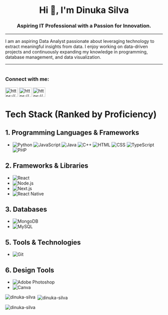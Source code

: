 <h1 align="center">Hi 👋, I'm Dinuka Silva</h1>
<h3 align="center">Aspiring IT Professional with a Passion for Innovation.</h3>
<hr>
I am an aspiring Data Analyst passionate about leveraging technology to extract meaningful insights from data. I enjoy working on data-driven projects and continuously expanding my knowledge in programming, database management, and data visualization.
<hr>
<p align="left"> <a href="https://twitter.com/" target="blank"><img src="https://img.shields.io/twitter/follow/?logo=twitter&style=for-the-badge" alt="" /></a> </p>

<h3 align="left">Connect with me:</h3>
<p align="left">
<a href="https://fb.com/https://www.facebook.com/dinukaavindra" target="blank"><img align="center" src="https://raw.githubusercontent.com/rahuldkjain/github-profile-readme-generator/master/src/images/icons/Social/facebook.svg" alt="https://www.facebook.com/dinukaavindra" height="30" width="40" /></a>
  <a href="https://linkedin.com/in/https://www.linkedin.com/in/dinuka-silva-8748b5362/" target="blank"><img align="center" src="https://raw.githubusercontent.com/rahuldkjain/github-profile-readme-generator/master/src/images/icons/Social/linked-in-alt.svg" alt="https://www.linkedin.com/in/dinuka-silva-8748b5362/" height="30" width="40" /></a>
<a href="https://instagram.com/https://www.instagram.com/dinuka_10_" target="blank"><img align="center" src="https://raw.githubusercontent.com/rahuldkjain/github-profile-readme-generator/master/src/images/icons/Social/instagram.svg" alt="https://www.instagram.com/dinuka_10_" height="30" width="40" /></a>
</p>

# Tech Stack (Ranked by Proficiency)

## 1. Programming Languages & Frameworks
- ![Python](https://img.shields.io/badge/Python-3776AB?style=for-the-badge&logo=python&logoColor=white)
 ![JavaScript](https://img.shields.io/badge/JavaScript-F7DF1E?style=for-the-badge&logo=javascript&logoColor=black)
 ![Java](https://img.shields.io/badge/Java-ED8B00?style=for-the-badge&logo=java&logoColor=white)
  ![C++](https://img.shields.io/badge/C++-00599C?style=for-the-badge&logo=c%2B%2B&logoColor=white)
 ![HTML](https://img.shields.io/badge/HTML5-E34F26?style=for-the-badge&logo=html5&logoColor=white)
 ![CSS](https://img.shields.io/badge/CSS3-1572B6?style=for-the-badge&logo=css3&logoColor=white)
  ![TypeScript](https://img.shields.io/badge/TypeScript-007ACC?style=for-the-badge&logo=typescript&logoColor=white)
 ![PHP](https://img.shields.io/badge/PHP-777BB4?style=for-the-badge&logo=php&logoColor=white)

## 2. Frameworks & Libraries
- ![React](https://img.shields.io/badge/React-20232A?style=for-the-badge&logo=react&logoColor=61DAFB)
- ![Node.js](https://img.shields.io/badge/Node.js-339933?style=for-the-badge&logo=nodedotjs&logoColor=white)
- ![Next.js](https://img.shields.io/badge/Next.js-000000?style=for-the-badge&logo=nextdotjs&logoColor=white)
- ![React Native](https://img.shields.io/badge/React_Native-20232A?style=for-the-badge&logo=react&logoColor=61DAFB)

## 3. Databases
- ![MongoDB](https://img.shields.io/badge/MongoDB-47A248?style=for-the-badge&logo=mongodb&logoColor=white)
- ![MySQL](https://img.shields.io/badge/MySQL-4479A1?style=for-the-badge&logo=mysql&logoColor=white)

## 5. Tools & Technologies
- ![Git](https://img.shields.io/badge/Git-F05032?style=for-the-badge&logo=git&logoColor=white)

## 6. Design Tools
- ![Adobe Photoshop](https://img.shields.io/badge/Adobe%20Photoshop-31A8FF?style=for-the-badge&logo=adobephotoshop&logoColor=white)
- ![Canva](https://img.shields.io/badge/Canva-00C4CC?style=for-the-badge&logo=canva&logoColor=white)

<p><img align="left" src="https://github-readme-stats.vercel.app/api/top-langs?username=dinuka-silva&show_icons=true&theme=dark&locale=en&layout=compact" alt="dinuka-silva" /></p>

<p>&nbsp;<img align="center" src="https://github-readme-stats.vercel.app/api?username=dinuka-silva&show_icons=true&locale=en" alt="dinuka-silva" /></p>

<p><img align="center" src="https://github-readme-streak-stats.herokuapp.com/?user=dinuka-silva&theme=dark" alt="dinuka-silva" /></p>
